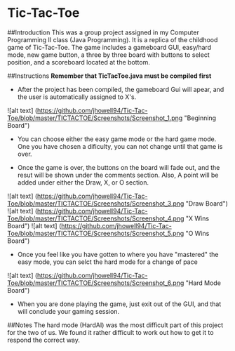 # Tic-Tac-Toe

##Introduction
This was a group project assigned in my Computer Programming II class (Java Programming). It is a replica of the childhood game of Tic-Tac-Toe. The game includes a gameboard GUI, easy/hard mode, new game button, a three by three board with buttons to select position, and a scoreboard located at the bottom. 


##Instructions
**Remember that TicTacToe.java must be compiled first**
* After the project has been compiled, the gameboard Gui will apear, and the user is automatically assigned to X's.

![alt text]
(https://github.com/jhowell94/Tic-Tac-Toe/blob/master/TICTACTOE/Screenshots/Screenshot_1.png "Beginning Board")

* You can choose either the easy game mode or the hard game mode. One you have chosen a dificulty, you can not change until that game is over.

* Once the game is over, the buttons on the board will fade out, and the resut will be shown under the comments section. Also, A point will be added under either the Draw, X, or O section.

![alt text] (https://github.com/jhowell94/Tic-Tac-Toe/blob/master/TICTACTOE/Screenshots/Screenshot_3.png "Draw Board") ![alt text] (https://github.com/jhowell94/Tic-Tac-Toe/blob/master/TICTACTOE/Screenshots/Screenshot_4.png "X Wins Board") ![alt text] (https://github.com/jhowell94/Tic-Tac-Toe/blob/master/TICTACTOE/Screenshots/Screenshot_5.png "O Wins Board")

* Once you feel like you have gotten to where you have "mastered" the easy mode, you can selct the hard mode for a change of pace

![alt text] (https://github.com/jhowell94/Tic-Tac-Toe/blob/master/TICTACTOE/Screenshots/Screenshot_6.png "Hard Mode Board")

* When you are done playing the game, just exit out of the GUI, and that will conclude your gaming session.

##Notes
The hard mode (HardAI) was the most difficult part of this project for the two of us. We found it rather difficult to work out how  to get it to respond the correct way.





